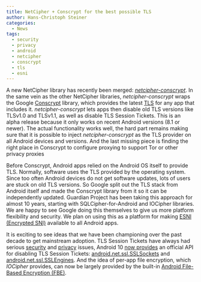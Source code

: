 ```yaml
---
title: NetCipher + Conscrypt for the best possible TLS
author: Hans-Christoph Steiner
categories:
  - News
tags:
  - security
  - privacy
  - android
  - netcipher
  - conscrypt
  - tls
  - esni
---
```


A new NetCipher library has recently been merged:
[_netcipher-conscrypt_](https://gitlab.com/guardianproject/NetCipher/merge_requests/86).
In the same vein as the other NetCipher libraries,
_netcipher-conscrypt_ wraps the Google
[Conscrypt](https://source.android.com/devices/architecture/modular-system/conscrypt)
library, which provides the latest
[TLS](https://en.wikipedia.org/wiki/Transport_Layer_Security) for any
app that includes it.  _netcipher-conscrypt_ lets apps then disable old
TLS versions like TLSv1.0 and TLSv1.1, as well as disable TLS Session
Tickets.  This is an alpha release because it only works on recent
Android versions (8.1 or newer).  The actual functionality works well,
the hard part remains making sure that it is possible to inject
_netcipher-conscrypt_ as the TLS provider on all Android devices and
versions.  And the last missing piece is finding the right place in
Conscrypt to configure proxying to support Tor or other privacy
proxies

Before Conscrypt, Android apps relied on the Android OS itself to
provide TLS.  Normally, software uses the TLS provided by the
operating system.  Since too often Android devices do not get software
updates, lots of users are stuck on old TLS versions.  So Google split
out the TLS stack from Android itself and made the Conscrypt library
from it so it can be independently updated.  Guardian Project has been
taking this approach for almost 10 years, starting with
SQLCipher-for-Android and IOCipher libraries.  We are happy to see
Google doing this themselves to give us more platform flexibility and
security.  We plan on using this as a platform for making [ESNI
(Encrypted SNI)](https://tools.ietf.org/html/draft-ietf-tls-sni-encryption)
available to all Android apps.

It is exciting to see ideas that we have been championing over the
past decade to get mainstream adoption.  TLS Session Tickets have
always had serious [security](https://blog.filippo.io/we-need-to-talk-about-session-tickets/) and [privacy](https://www.theregister.co.uk/2018/10/19/tls_handshake_privacy/) issues, Android 10 [now
provides](https://source.android.com/devices/architecture/modular-system/conscrypt#consrypt-q)
an official API for disabling TLS Session Tickets:
[android.net.ssl.SSLSockets](https://developer.android.com/reference/android/net/ssl/SSLSockets.html)
and
[android.net.ssl.SSLEngines](https://developer.android.com/reference/android/net/ssl/SSLEngines.html).
And the idea of per-app file encryption, which _IOCipher_ provides, can
now be largely provided by the built-in [Android File-Based Encryption
(FBE)](https://source.android.com/security/encryption/file-based).
